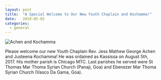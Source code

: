 ```yaml
---
layout: post
title:  "A Special Welcome to Our New Youth Chaplain and Kochamma!"
date:   2019-05-02
categories: 
  - general
---
```

![Achen and Kochamma](http://ebenezermarthomachurch.org/img/YC_JGeorge_W.jpg)

Please welcome our new Youth Chaplain Rev. Jess Mathew George Achen and Justeena Kochamma! He was ordained as Kassissa on August 5th, 2017.  His mother parish is Chicago MTC. Last parishes he served were St Thomas Mar Thoma Syrian Church (Panaji, Goa) and Ebenezer Mar Thoma Syrian Church (Vasco Da Gama, Goa). 
